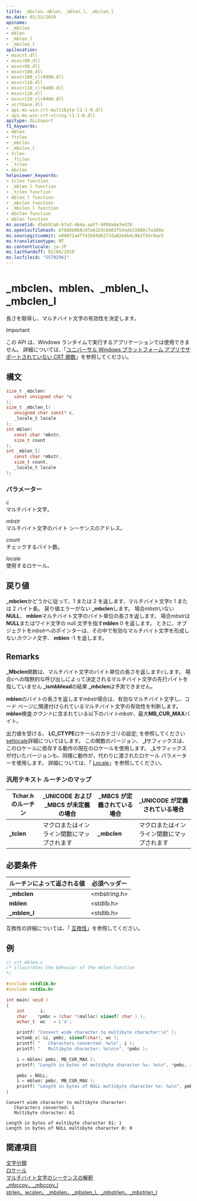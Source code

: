 ```yaml
---
title: _mbclen、mblen、_mblen_l、_mbclen_l
ms.date: 01/22/2019
apiname:
- _mbclen
- mblen
- _mblen_l
- _mbclen_l
apilocation:
- msvcrt.dll
- msvcr80.dll
- msvcr90.dll
- msvcr100.dll
- msvcr100_clr0400.dll
- msvcr110.dll
- msvcr110_clr0400.dll
- msvcr120.dll
- msvcr120_clr0400.dll
- ucrtbase.dll
- api-ms-win-crt-multibyte-l1-1-0.dll
- api-ms-win-crt-string-l1-1-0.dll
apitype: DLLExport
f1_keywords:
- mblen
- ftclen
- _mbclen
- _mbclen_l
- tclen
- _ftclen
- _tclen
- mbclen
helpviewer_keywords:
- tclen function
- _mblen_l function
- _tclen function
- mblen_l function
- _mbclen function
- _mbclen_l function
- mbclen function
- mblen function
ms.assetid: d5eb92a0-b7a3-464a-aaf7-9890a8e3ed70
ms.openlocfilehash: b7888b0b8c87a632dcbb63f54ade11080c7a309a
ms.sourcegitcommit: e98671a4f741b69d6277da02e6b4c9b1fd3c0ae5
ms.translationtype: MT
ms.contentlocale: ja-JP
ms.lasthandoff: 02/04/2019
ms.locfileid: "55702961"
---
```

# <a name="mbclen-mblen-mblenl-mbclenl"></a>_mbclen、mblen、_mblen_l、_mbclen_l

長さを取得し、マルチバイト文字の有効性を決定します。

> [!IMPORTANT]
> この API は、Windows ランタイムで実行するアプリケーションでは使用できません。 詳細については、「[ユニバーサル Windows プラットフォーム アプリでサポートされていない CRT 関数](../../cppcx/crt-functions-not-supported-in-universal-windows-platform-apps.md)」を参照してください。

## <a name="syntax"></a>構文

```C
size_t _mbclen(
   const unsigned char *c
);
size_t _mbclen_l(
   unsigned char const* c,
   _locale_t locale
);
int mblen(
   const char *mbstr,
   size_t count
);
int _mblen_l(
   const char *mbstr,
   size_t count,
   _locale_t locale
);
```

### <a name="parameters"></a>パラメーター

*c*<br/>
マルチバイト文字。

*mbstr*<br/>
マルチバイト文字のバイト シーケンスのアドレス。

*count*<br/>
チェックするバイト数。

*locale*<br/>
使用するロケール。

## <a name="return-value"></a>戻り値

**_mbclen**かどうかに従って、1 または 2 を返します、マルチバイト文字*c* 1 または 2 バイト長。 戻り値エラーがない **_mbclen**します。 場合*mbstr*いない**NULL**、 **mblen**マルチバイト文字のバイト単位の長さを返します。 場合*mbstr*は**NULL**またはワイド文字の null 文字を指す**mblen** 0 を返します。 ときに、オブジェクトを*mbstr*へのポインターは、その中で有効なマルチバイト文字を形成しない*カウント*文字、 **mblen** -1 を返します。

## <a name="remarks"></a>Remarks

**_Mbclen**関数は、マルチバイト文字のバイト単位の長さを返します*c*します。 場合*c*への暗黙的な呼び出しによって決定されるマルチバイト文字の先行バイトを指していません **_ismbblead**の結果 **_mbclen**は予測できません。

**mblen**のバイトの長さを返します*mbstr*場合は、有効なマルチバイト文字し、コード ページに関連付けられているマルチバイト文字の有効性を判断します。 **mblen**検査*カウント*に含まれている以下のバイト*mbstr*、最大**MB_CUR_MAX**バイト。

出力値を受ける、 **LC_CTYPE**ロケールのカテゴリの設定; を参照してください[setlocale](setlocale-wsetlocale.md)詳細についてはします。 この関数のバージョン、 **_l**サフィックスは、このロケールに依存する動作の現在のロケールを使用します。 **_L**サフィックスが付いたバージョンも、同様に動作が、代わりに渡されたロケール パラメーターを使用します。 詳細については、「 [Locale](../../c-runtime-library/locale.md)」を参照してください。

### <a name="generic-text-routine-mappings"></a>汎用テキスト ルーチンのマップ

|Tchar.h のルーチン|_UNICODE および _MBCS が未定義の場合|_MBCS が定義されている場合|_UNICODE が定義されている場合|
|---------------------|--------------------------------------|--------------------|-----------------------|
|**_tclen**|マクロまたはインライン関数にマップされます|**_mbclen**|マクロまたはインライン関数にマップされます|

## <a name="requirements"></a>必要条件

|ルーチンによって返される値|必須ヘッダー|
|-------------|---------------------|
|**_mbclen**|\<mbstring.h>|
|**mblen**|\<stdlib.h>|
|**_mblen_l**|\<stdlib.h>|

互換性の詳細については、「 [互換性](../../c-runtime-library/compatibility.md)」を参照してください。

## <a name="example"></a>例

```C
// crt_mblen.c
/* illustrates the behavior of the mblen function
*/

#include <stdlib.h>
#include <stdio.h>

int main( void )
{
    int      i;
    char    *pmbc = (char *)malloc( sizeof( char ) );
    wchar_t  wc   = L'a';

    printf( "Convert wide character to multibyte character:\n" );
    wctomb_s( &i, pmbc, sizeof(char), wc );
    printf( "   Characters converted: %u\n", i );
    printf( "   Multibyte character: %x\n\n", *pmbc );

    i = mblen( pmbc, MB_CUR_MAX );
    printf( "Length in bytes of multibyte character %x: %u\n", *pmbc, i );

    pmbc = NULL;
    i = mblen( pmbc, MB_CUR_MAX );
    printf( "Length in bytes of NULL multibyte character %x: %u\n", pmbc, i );
}
```

```Output
Convert wide character to multibyte character:
   Characters converted: 1
   Multibyte character: 61

Length in bytes of multibyte character 61: 1
Length in bytes of NULL multibyte character 0: 0
```

## <a name="see-also"></a>関連項目

[文字分類](../../c-runtime-library/character-classification.md)<br/>
[ロケール](../../c-runtime-library/locale.md)<br/>
[マルチバイト文字のシーケンスの解釈](../../c-runtime-library/interpretation-of-multibyte-character-sequences.md)<br/>
[_mbccpy、_mbccpy_l](mbccpy-mbccpy-l.md)<br/>
[strlen、wcslen、_mbslen、_mbslen_l、_mbstrlen、_mbstrlen_l](strlen-wcslen-mbslen-mbslen-l-mbstrlen-mbstrlen-l.md)<br/>
